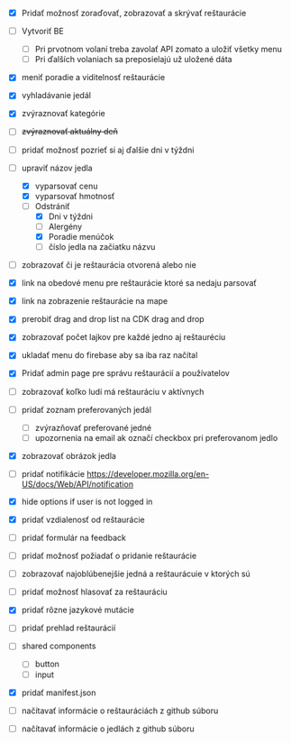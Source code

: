  - [x] Pridať možnosť zoraďovať, zobrazovať a skrývať reštaurácie
 - [ ] Vytvoriť BE
     - [ ] Pri prvotnom volaní treba zavolať API zomato a uložiť všetky menu
     - [ ] Pri ďalších volaniach sa preposielajú už uložené dáta
 - [x] meniť poradie a viditelnosť reštaurácie
 - [x] vyhladávanie jedál
 - [x] zvýraznovať kategórie
 - [ ] ~~zvýraznovať aktuálny deň~~
 - [ ] pridať možnosť pozrieť si aj ďalšie dni v týždni
 - [ ] upraviť názov jedla
     - [x] vyparsovať cenu
     - [x] vyparsovať hmotnosť
     - [ ] Odstrániť
         - [x] Dni v týždni
         - [ ] Alergény
         - [x] Poradie menúčok
         - [ ] číslo jedla na začiatku názvu
 - [ ] zobrazovať či je reštaurácia otvorená alebo nie
 - [x] link na obedové menu pre reštaurácie ktoré sa nedaju parsovať
 - [x] link na zobrazenie reštaurácie na mape
 - [x] prerobiť drag and drop list na CDK drag and drop
 - [x] zobrazovať počet lajkov pre každé jedno aj reštauréciu
 - [x] ukladať menu do firebase aby sa iba raz načítal
 - [x] Pridať admin page pre správu reštaurácií a používatelov
 - [ ] zobrazovať koľko ludí má reštauráciu v aktívnych
 - [ ] pridať zoznam preferovaných jedál
     - [ ] zvýrazňovať preferované jedné
     - [ ] upozornenia na email ak označí checkbox pri preferovanom jedlo
 - [x] zobrazovať obrázok jedla
 - [ ] pridať notifikácie https://developer.mozilla.org/en-US/docs/Web/API/notification
 - [x] hide options if user is not logged in
 - [x] pridať vzdialenosť od reštaurácie
 - [ ] pridať formulár na feedback
 - [ ] pridať možnosť požiadať o pridanie reštaurácie
 - [ ] zobrazovať najoblúbenejšie jedná a reštaurácuie v ktorých sú
 - [ ] pridať možnosť hlasovať za reštauráciu
 - [x] pridať rôzne jazykové mutácie
 - [ ] pridať prehlad reštaurácií
 - [ ] shared components
    - [ ] button
    - [ ] input
 - [x] pridať manifest.json
 - [ ] načítavať informácie o reštauráciách z github súboru
 - [ ] načítavať informácie o jedlách z github súboru 
     
 
